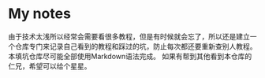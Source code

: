 # My notes
由于技术太浅所以经常会需要看很多教程，但是有时候就会忘了，所以还是建立一个仓库专门来记录自己看到的教程和踩过的坑，防止每次都还要重新查别人教程。
本填坑仓库尽可能全部使用Markdown语法完成。
如果有帮到其他看到本仓库的仁兄，希望可以给个星星。
